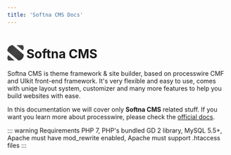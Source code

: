 ```yaml
---
title: 'Softna CMS Docs'
---
```


<h1 class="softna-font">
    <img src="./_assets/logo-dark.png" height="35" style="position:relative;top: 5px;" />
    Softna CMS
</h1>  

Softna CMS is theme framework & site builder, based on processwire CMF and UIkit front-end framework. It's very flexible and easy to use, comes with uniqe layout system, customizer and many more features to help you build websites with ease.

In this documentation we will cover only **Softna CMS** related stuff. If you want you learn more about processwire, please check the [official docs](http://processwire.com/docs/).

::: warning Requirements
PHP 7, PHP's bundled GD 2 library, MySQL 5.5+, Apache must have mod_rewrite enabled, Apache must support .htaccess files
:::
